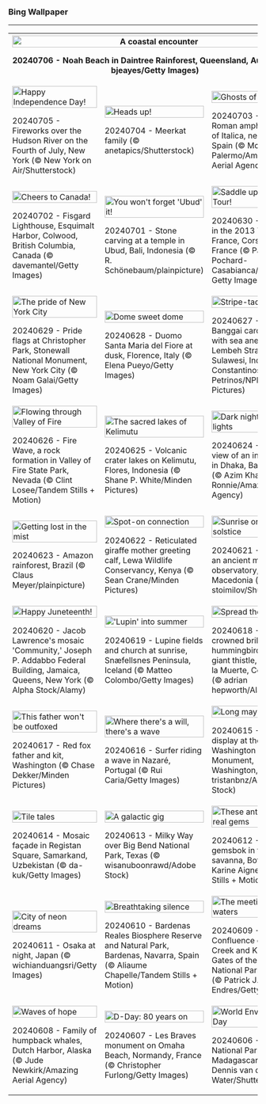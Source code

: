 <h3>
 Bing Wallpaper
</h3>
<hr/>
<table>
<tr>
<th colspan="3">
<img alt="A coastal encounter" src="https://www.bing.com/th?id=OHR.NoahBeach_EN-US4383778312_UHD.jpg&amp;rf=LaDigue_UHD.jpg&amp;pid=hp&amp;w=3840&amp;h=2160&amp;rs=1&amp;c=4" width="100%"/><p>20240706 - Noah Beach in Daintree Rainforest, Queensland, Australia (© bjeayes/Getty Images)</p></th>
</tr>
<tr>
<td><img alt="Happy Independence Day!" src="https://www.bing.com/th?id=OHR.HudsonFireworks_EN-US4304057228_UHD.jpg&amp;rf=LaDigue_UHD.jpg&amp;pid=hp&amp;w=3840&amp;h=2160&amp;rs=1&amp;c=4" width="100%"/><p>20240705 - Fireworks over the Hudson River on the Fourth of July, New York (© New York on Air/Shutterstock)</p></td>
<td><img alt="Heads up!" src="https://www.bing.com/th?id=OHR.MeerkatManor_EN-US4231814766_UHD.jpg&amp;rf=LaDigue_UHD.jpg&amp;pid=hp&amp;w=3840&amp;h=2160&amp;rs=1&amp;c=4" width="100%"/><p>20240704 - Meerkat family (© anetapics/Shutterstock)</p></td>
<td><img alt="Ghosts of cities past" src="https://www.bing.com/th?id=OHR.ItalicaRuins_EN-US4110786318_UHD.jpg&amp;rf=LaDigue_UHD.jpg&amp;pid=hp&amp;w=3840&amp;h=2160&amp;rs=1&amp;c=4" width="100%"/><p>20240703 - The Roman amphitheater of Italica, near Seville, Spain (© Moses Palermo/Amazing Aerial Agency)</p></td>
</tr>
<tr>
<td><img alt="Cheers to Canada!" src="https://www.bing.com/th?id=OHR.FisgardLighthouse_EN-US3880792118_UHD.jpg&amp;rf=LaDigue_UHD.jpg&amp;pid=hp&amp;w=3840&amp;h=2160&amp;rs=1&amp;c=4" width="100%"/><p>20240702 - Fisgard Lighthouse, Esquimalt Harbor, Colwood, British Columbia, Canada (© davemantel/Getty Images)</p></td>
<td><img alt="You won't forget 'Ubud' it!" src="https://www.bing.com/th?id=OHR.UbudBali_EN-US3541248173_UHD.jpg&amp;rf=LaDigue_UHD.jpg&amp;pid=hp&amp;w=3840&amp;h=2160&amp;rs=1&amp;c=4" width="100%"/><p>20240701 - Stone carving at a temple in Ubud, Bali, Indonesia (© R. Schönebaum/plainpicture)</p></td>
<td><img alt="Saddle up for Le Tour!" src="https://www.bing.com/th?id=OHR.TourCorsica_EN-US3437831281_UHD.jpg&amp;rf=LaDigue_UHD.jpg&amp;pid=hp&amp;w=3840&amp;h=2160&amp;rs=1&amp;c=4" width="100%"/><p>20240630 - Cyclists in the 2013 Tour de France, Corsica, France (© Pascal Pochard-Casabianca/AFP via Getty Images)</p></td>
</tr>
<tr>
<td><img alt="The pride of New York City" src="https://www.bing.com/th?id=OHR.ChristopherPark_EN-US9362447266_UHD.jpg&amp;rf=LaDigue_UHD.jpg&amp;pid=hp&amp;w=3840&amp;h=2160&amp;rs=1&amp;c=4" width="100%"/><p>20240629 - Pride flags at Christopher Park, Stonewall National Monument, New York City (© Noam Galai/Getty Images)</p></td>
<td><img alt="Dome sweet dome" src="https://www.bing.com/th?id=OHR.FlorenceDuomo_EN-US1448955167_UHD.jpg&amp;rf=LaDigue_UHD.jpg&amp;pid=hp&amp;w=3840&amp;h=2160&amp;rs=1&amp;c=4" width="100%"/><p>20240628 - Duomo Santa Maria del Fiore at dusk, Florence, Italy (© Elena Pueyo/Getty Images)</p></td>
<td><img alt="Stripe-tacular!" src="https://www.bing.com/th?id=OHR.CardinalfishAnemone_EN-US1278259894_UHD.jpg&amp;rf=LaDigue_UHD.jpg&amp;pid=hp&amp;w=3840&amp;h=2160&amp;rs=1&amp;c=4" width="100%"/><p>20240627 - Juvenile Banggai cardinalfish with sea anemone, Lembeh Strait, North Sulawesi, Indonesia (© Constantinos Petrinos/NPL/Minden Pictures)</p></td>
</tr>
<tr>
<td><img alt="Flowing through Valley of Fire" src="https://www.bing.com/th?id=OHR.FireWave_EN-US1154414797_UHD.jpg&amp;rf=LaDigue_UHD.jpg&amp;pid=hp&amp;w=3840&amp;h=2160&amp;rs=1&amp;c=4" width="100%"/><p>20240626 - Fire Wave, a rock formation in Valley of Fire State Park, Nevada (© Clint Losee/Tandem Stills + Motion)</p></td>
<td><img alt="The sacred lakes of Kelimutu" src="https://www.bing.com/th?id=OHR.FloresIsland_EN-US1042279828_UHD.jpg&amp;rf=LaDigue_UHD.jpg&amp;pid=hp&amp;w=3840&amp;h=2160&amp;rs=1&amp;c=4" width="100%"/><p>20240625 - Volcanic crater lakes on Kelimutu, Flores, Indonesia (© Shane P. White/Minden Pictures)</p></td>
<td><img alt="Dark night, city lights" src="https://www.bing.com/th?id=OHR.DhakaBangladesh_EN-US0835586345_UHD.jpg&amp;rf=LaDigue_UHD.jpg&amp;pid=hp&amp;w=3840&amp;h=2160&amp;rs=1&amp;c=4" width="100%"/><p>20240624 - Aerial view of an intersection in Dhaka, Bangladesh (© Azim Khan Ronnie/Amazing Aerial Agency)</p></td>
</tr>
<tr><td><img alt="Getting lost in the mist" src="https://www.bing.com/th?id=OHR.BrazilRainforest_EN-US0704211658_UHD.jpg&amp;rf=LaDigue_UHD.jpg&amp;pid=hp&amp;w=3840&amp;h=2160&amp;rs=1&amp;c=4" width="100%"/><p>20240623 - Amazon rainforest, Brazil (© Claus Meyer/plainpicture)</p></td><td><img alt="Spot-on connection" src="https://www.bing.com/th?id=OHR.LewaGiraffe_EN-US0571205457_UHD.jpg&amp;rf=LaDigue_UHD.jpg&amp;pid=hp&amp;w=3840&amp;h=2160&amp;rs=1&amp;c=4" width="100%"/><p>20240622 - Reticulated giraffe mother greeting calf, Lewa Wildlife Conservancy, Kenya (© Sean Crane/Minden Pictures)</p></td><td><img alt="Sunrise on the solstice" src="https://www.bing.com/th?id=OHR.KokinoMacedonia_EN-US0466604378_UHD.jpg&amp;rf=LaDigue_UHD.jpg&amp;pid=hp&amp;w=3840&amp;h=2160&amp;rs=1&amp;c=4" width="100%"/><p>20240621 - Kokino, an ancient megalithic observatory, North Macedonia (© stoimilov/Shutterstock)</p></td></tr><tr><td><img alt="Happy Juneteenth!" src="https://www.bing.com/th?id=OHR.LawrenceMosaic_EN-US0314379909_UHD.jpg&amp;rf=LaDigue_UHD.jpg&amp;pid=hp&amp;w=3840&amp;h=2160&amp;rs=1&amp;c=4" width="100%"/><p>20240620 - Jacob Lawrence's mosaic 'Community,' Joseph P. Addabbo Federal Building, Jamaica, Queens, New York (© Alpha Stock/Alamy)</p></td><td><img alt="'Lupin' into summer" src="https://www.bing.com/th?id=OHR.LupinIceland_EN-US0093427185_UHD.jpg&amp;rf=LaDigue_UHD.jpg&amp;pid=hp&amp;w=3840&amp;h=2160&amp;rs=1&amp;c=4" width="100%"/><p>20240619 - Lupine fields and church at sunrise, Snæfellsnes Peninsula, Iceland (© Matteo Colombo/Getty Images)</p></td><td><img alt="Spread the pollen" src="https://www.bing.com/th?id=OHR.HummingThistle_EN-US9897642087_UHD.jpg&amp;rf=LaDigue_UHD.jpg&amp;pid=hp&amp;w=3840&amp;h=2160&amp;rs=1&amp;c=4" width="100%"/><p>20240618 - Green-crowned brilliant hummingbird with giant thistle, Cerro de la Muerte, Costa Rica (© adrian hepworth/Alamy)</p></td></tr><tr><td><img alt="This father won't be outfoxed" src="https://www.bing.com/th?id=OHR.RedFoxDad_EN-US9773161483_UHD.jpg&amp;rf=LaDigue_UHD.jpg&amp;pid=hp&amp;w=3840&amp;h=2160&amp;rs=1&amp;c=4" width="100%"/><p>20240617 - Red fox father and kit, Washington (© Chase Dekker/Minden Pictures)</p></td><td><img alt="Where there's a will, there's a wave" src="https://www.bing.com/th?id=OHR.NazareWave_EN-US9510827848_UHD.jpg&amp;rf=LaDigue_UHD.jpg&amp;pid=hp&amp;w=3840&amp;h=2160&amp;rs=1&amp;c=4" width="100%"/><p>20240616 - Surfer riding a wave in Nazaré, Portugal (© Rui Caria/Getty Images)</p></td><td><img alt="Long may it wave" src="https://www.bing.com/th?id=OHR.FlagsDC_EN-US9363778856_UHD.jpg&amp;rf=LaDigue_UHD.jpg&amp;pid=hp&amp;w=3840&amp;h=2160&amp;rs=1&amp;c=4" width="100%"/><p>20240615 - Flag display at the Washington Monument, Washington, DC  (© tristanbnz/Adobe Stock)</p></td></tr><tr><td><img alt="Tile tales" src="https://www.bing.com/th?id=OHR.RegistanUzbekistan_EN-US7287760362_UHD.jpg&amp;rf=LaDigue_UHD.jpg&amp;pid=hp&amp;w=3840&amp;h=2160&amp;rs=1&amp;c=4" width="100%"/><p>20240614 - Mosaic façade in Registan Square, Samarkand, Uzbekistan (© da-kuk/Getty Images)</p></td><td><img alt="A galactic gig" src="https://www.bing.com/th?id=OHR.BigBendMilkyWay_EN-US7213876995_UHD.jpg&amp;rf=LaDigue_UHD.jpg&amp;pid=hp&amp;w=3840&amp;h=2160&amp;rs=1&amp;c=4" width="100%"/><p>20240613 - Milky Way over Big Bend National Park, Texas (© wisanuboonrawd/Adobe Stock)</p></td><td><img alt="These antelopes are real gems" src="https://www.bing.com/th?id=OHR.GemsbokBotswana_EN-US7126985499_UHD.jpg&amp;rf=LaDigue_UHD.jpg&amp;pid=hp&amp;w=3840&amp;h=2160&amp;rs=1&amp;c=4" width="100%"/><p>20240612 - Southern gemsbok in the savanna, Botswana (© Karine Aigner/Tandem Stills + Motion)</p></td></tr><tr><td><img alt="City of neon dreams" src="https://www.bing.com/th?id=OHR.OsakaNight_EN-US7022302235_UHD.jpg&amp;rf=LaDigue_UHD.jpg&amp;pid=hp&amp;w=3840&amp;h=2160&amp;rs=1&amp;c=4" width="100%"/><p>20240611 - Osaka at night, Japan (© wichianduangsri/Getty Images)</p></td><td><img alt="Breathtaking silence" src="https://www.bing.com/th?id=OHR.BardenasBiosphere_EN-US6936891495_UHD.jpg&amp;rf=LaDigue_UHD.jpg&amp;pid=hp&amp;w=3840&amp;h=2160&amp;rs=1&amp;c=4" width="100%"/><p>20240610 - Bardenas Reales Biosphere Reserve and Natural Park, Bardenas, Navarra, Spain (© Aliaume Chapelle/Tandem Stills + Motion)</p></td><td><img alt="The meeting of the waters" src="https://www.bing.com/th?id=OHR.KillikRiverAlaska_EN-US6860539516_UHD.jpg&amp;rf=LaDigue_UHD.jpg&amp;pid=hp&amp;w=3840&amp;h=2160&amp;rs=1&amp;c=4" width="100%"/><p>20240609 - Confluence of Easter Creek and Killik River, Gates of the Arctic National Park, Alaska (© Patrick J. Endres/Getty Images)</p></td></tr><tr><td><img alt="Waves of hope" src="https://www.bing.com/th?id=OHR.HumpbackFamily_EN-US6789097648_UHD.jpg&amp;rf=LaDigue_UHD.jpg&amp;pid=hp&amp;w=3840&amp;h=2160&amp;rs=1&amp;c=4" width="100%"/><p>20240608 - Family of humpback whales, Dutch Harbor, Alaska (© Jude Newkirk/Amazing Aerial Agency)</p></td><td><img alt="D-Day: 80 years on" src="https://www.bing.com/th?id=OHR.LesBravesNormandy_EN-US6707866678_UHD.jpg&amp;rf=LaDigue_UHD.jpg&amp;pid=hp&amp;w=3840&amp;h=2160&amp;rs=1&amp;c=4" width="100%"/><p>20240607 - Les Braves monument on Omaha Beach, Normandy, France (© Christopher Furlong/Getty Images)</p></td><td><img alt="World Environment Day" src="https://www.bing.com/th?id=OHR.MadagascarRiver_EN-US6642458773_UHD.jpg&amp;rf=LaDigue_UHD.jpg&amp;pid=hp&amp;w=3840&amp;h=2160&amp;rs=1&amp;c=4" width="100%"/><p>20240606 - Masoala National Park in Madagascar (© Dennis van de Water/Shutterstock)</p></td></tr></table>
